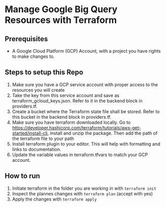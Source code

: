# Manage Google Big Query Resources with Terraform

## Prerequisites
*  A Google Cloud Platform (GCP) Account, with a project you have rights to make changes to.

## Steps to setup this Repo
1. Make sure you have a GCP service account with proper access to the resources you will create
2. Take the key from this service account and save as terraform_gcloud_keys.json. Refer to it in the backend block in providers.tf.
3. Create a bucket where the Terraform state file shall be stored. Refer to this bucket in the backend block in providers.tf. 
4. Make sure you have terraform downloaded locally. Go to https://developer.hashicorp.com/terraform/tutorials/aws-get-started/install-cli, install and unzip the package. Then add the path of the terraform file to your path
5. Install terraform plugin to your editor. This will help with formatting and links to documentation.
6. Update the variable values in terraform.tfvars to match your GCP account.



## How to run

1. Initiate terraform in the folder you are working in with `terraform init`
2. Inspect the plannes changes with `terraform plan` (accept with yes)
3. Apply the changes with `terraform apply`



